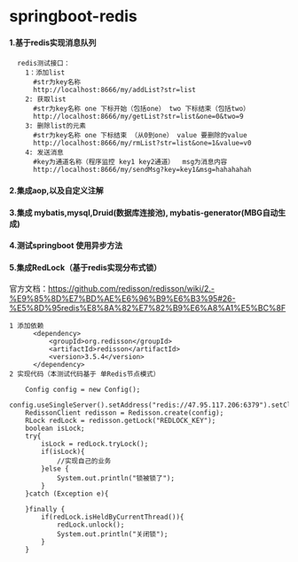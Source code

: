 # springboot-redis

#### 1.基于redis实现消息队列

```
  redis测试接口：
    1：添加list
      #str为key名称
      http://localhost:8666/my/addList?str=list   
    2: 获取list
      #str为key名称 one 下标开始（包括one） two 下标结束（包括two）
      http://localhost:8666/my/getList?str=list&one=0&two=9   
    3: 删除list的元素
      #str为key名称 one 下标结束 （从0到one） value 要删除的value
      http://localhost:8666/my/rmList?str=list&one=1&value=v0  
    4: 发送消息
      #key为通道名称（程序监控 key1 key2通道）  msg为消息内容
      http://localhost:8666/my/sendMsg?key=key1&msg=hahahahah
```

#### 2.集成aop,以及自定义注解
#### 3.集成 mybatis,mysql,Druid(数据库连接池), mybatis-generator(MBG自动生成)
#### 4.测试springboot 使用异步方法
#### 5.集成RedLock（基于redis实现分布式锁）
官方文档：https://github.com/redisson/redisson/wiki/2.-%E9%85%8D%E7%BD%AE%E6%96%B9%E6%B3%95#26-%E5%8D%95redis%E8%8A%82%E7%82%B9%E6%A8%A1%E5%BC%8F
```
1 添加依赖
      <dependency>
          <groupId>org.redisson</groupId>
          <artifactId>redisson</artifactId>
          <version>3.5.4</version>
      </dependency>
2 实现代码（本测试代码基于 单Redis节点模式）

    Config config = new Config();
    config.useSingleServer().setAddress("redis://47.95.117.206:6379").setClientName("clientName").setDatabase(1);
    RedissonClient redisson = Redisson.create(config);
    RLock redLock = redisson.getLock("REDLOCK_KEY");
    boolean isLock;
    try{
        isLock = redLock.tryLock();
        if(isLock){
            //实现自己的业务
        }else {
            System.out.println("锁被锁了");
        }
    }catch (Exception e){

    }finally {
        if(redLock.isHeldByCurrentThread()){
            redLock.unlock();
            System.out.println("关闭锁");
        }
    }
```


